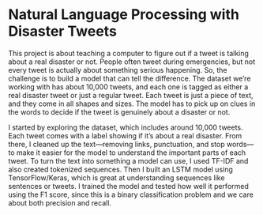 # Natural Language Processing with Disaster Tweets
This project is about teaching a computer to figure out if a tweet is talking about a real disaster or not. People often tweet during emergencies, but not every tweet is actually about something serious happening. So, the challenge is to build a model that can tell the difference. The dataset we’re working with has about 10,000 tweets, and each one is tagged as either a real disaster tweet or just a regular tweet. Each tweet is just a piece of text, and they come in all shapes and sizes. The model has to pick up on clues in the words to decide if the tweet is genuinely about a disaster or not.

I started by exploring the dataset, which includes around 10,000 tweets. Each tweet comes with a label showing if it’s about a real disaster. From there, I cleaned up the text—removing links, punctuation, and stop words—to make it easier for the model to understand the important parts of each tweet. To turn the text into something a model can use, I used TF-IDF and also created tokenized sequences. Then I built an LSTM model using TensorFlow/Keras, which is great at understanding sequences like sentences or tweets. I trained the model and tested how well it performed using the F1 score, since this is a binary classification problem and we care about both precision and recall.
